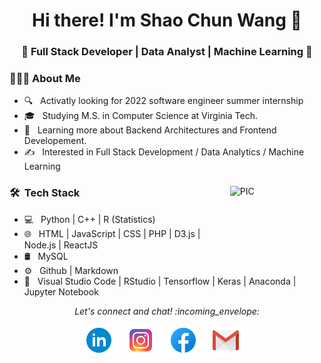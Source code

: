 <!--
**GODZAOZAO/GODZAOZAO** is a ✨ _special_ ✨ repository because its `README.md` (this file) appears on your GitHub profile.

Here are some ideas to get you started:

- 🔭 I’m currently working on ...
- 🌱 I’m currently learning ...
- 👯 I’m looking to collaborate on ...
- 🤔 I’m looking for help with ...
- 💬 Ask me about ...
- 📫 How to reach me: ...
- 😄 Pronouns: ...
- ⚡ Fun fact: ...
-->

<h1 align="center">Hi there! I'm Shao Chun Wang 👋 </h1>
<h3 align="center">🚀 Full Stack Developer | Data Analyst | Machine Learning  🚀</h3>

<div align="left"> 
  <h3> 👨🏻‍💻 About Me </h3>

  - 🔍 &nbsp; Activatly looking for 2022 software engineer summer internship
  - 🎓 &nbsp; Studying M.S. in Computer Science at Virginia Tech.
  - 🌱 &nbsp; Learning more about Backend Architectures and Frontend Developement.
  - ✍️ &nbsp; Interested in Full Stack Development / Data Analytics / Machine Learning  
</div> 
</div>

<div>
<img width = "30%" align="right" alt="PIC" height="120px" src="https://www.linkpicture.com/q/virgnia_tech.png" />

<h3> 🛠 &nbsp;Tech Stack</h3>

- 💻 &nbsp;
  Python | C++ | R (Statistics)
- 🌐 &nbsp;
  HTML | JavaScript | CSS | PHP | D3.js | Node.js | ReactJS
- 🛢 &nbsp;
  MySQL
- ⚙️ &nbsp;
  Github | Markdown
- 🔧 &nbsp;
  Visual Studio Code | RStudio | Tensorflow | Keras | Anaconda | Jupyter Notebook
  
<!--<div>
  <h3> 💻 Languages and Tools </h3>
  <p>
    <img src="https://www.linkpicture.com/q/c_3.png" width="50">
    <img title="Python" src="https://raw.githubusercontent.com/Thomas-George-T/Thomas-George-T/master/assets/python.svg" width="50" />
    <img src="https://www.linkpicture.com/q/html_3.png" width="50">
    <img src="https://www.linkpicture.com/q/js_10.png" width="55" height="55px">
    <img src="https://www.linkpicture.com/q/css_1.png" width="50">
    <img src="https://www.linkpicture.com/q/php_1.png" width="40">
    <img src="https://www.linkpicture.com/q/d3js.png" width="45">
    <img src="https://www.linkpicture.com/q/jupyter.png" width="50">
    <img src="https://www.linkpicture.com/q/nodejs.png" width="80" height="65">
    <img src="https://www.linkpicture.com/q/mysql.png" width="50">
    <img src="https://www.linkpicture.com/q/tensorflow.png" width="100">
    <img src="https://www.linkpicture.com/q/react_1.png" width="130">
    <img src="https://www.linkpicture.com/q/vscode.png" width="150" height="65">
  <p>
</div> -->

<p align="center"> 
  <i> Let's connect and chat! :incoming_envelope: </i>
</p>
<p align="center">
<a href="https://www.linkedin.com/in/shao-chun-wang/" target="_blank" rel="noopener noreferrer"><img src="https://github.com/sarthak77/sarthak77/blob/master/icons/icons8-linkedin-circled-48.png" alt="LinkedIn"></a> &nbsp; &nbsp;
<a href="https://www.instagram.com/aaronwang1023/"><img src="https://github.com/sarthak77/sarthak77/blob/master/icons/icons8-instagram-48.png" alt="Instagram"></a> &nbsp; &nbsp;
<a href="https://www.facebook.com/profile.php?id=100000457877838"><img src="https://github.com/sarthak77/sarthak77/blob/master/icons/icons8-facebook-48.png" alt="Facebook"></a> &nbsp; &nbsp;
<a href="mailto:shaochun@vt.edu"><img src="https://github.com/sarthak77/sarthak77/blob/master/icons/icons8-gmail-48.png" alt="Gmail"></a> &nbsp; &nbsp;
</p>

<!--https://icons8.com/icons/set/svg-->
